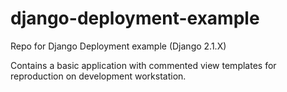 # django-deployment-example
Repo for Django Deployment example (Django 2.1.X)

Contains a basic application with commented view templates for reproduction on development workstation.